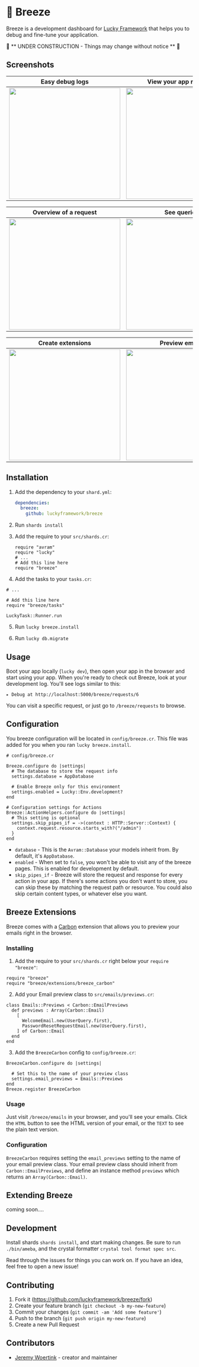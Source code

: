 # 💨 Breeze

Breeze is a development dashboard for [Lucky Framework](https://luckyframework.org/) that helps you to debug and fine-tune your application.

🚧 ** UNDER CONSTRUCTION - Things may change without notice ** 🚧

## Screenshots

| Easy debug logs | View your app requests |
|-----------------|-----------------|
| <img src="https://drive.google.com/uc?id=1K6SEJVzzx-DDfPz6LOX-9X72c-NMgtAf" width="300" /> | <img src="https://drive.google.com/uc?id=1uUlq8kGyIcf_Ug6_7ScA8oL6xQlUDrGd" width="300" /> |

| Overview of a request | See queries |
|-----------------------|-------------|
| <img src="https://drive.google.com/uc?id=1oGFpbM5HbXgDkY92-TNA8zV6pePuH_yL" width="300" /> | <img src="https://drive.google.com/uc?id=1RV5nQoIoHPULjeCXsS2kHkCxn8BLYs6c" width="300" /> |

| Create extensions | Preview emails |
|-------------------|----------------|
| <img src="https://drive.google.com/uc?id=1_dXug1TLn8R01Ky2SD_69m4EqmK4gLeq" width="300" /> | <img src="https://drive.google.com/uc?id=1NXPIRLv9BAFpw6YAOFVqyuZU_w_eYHfJ" width="300" /> |


## Installation

1. Add the dependency to your `shard.yml`:

   ```yaml
   dependencies:
     breeze:
       github: luckyframework/breeze
   ```

2. Run `shards install`
3. Add the require to your `src/shards.cr`:

   ```crystal
   require "avram"
   require "lucky"
   # ...
   # Add this line here
   require "breeze"
   ```

4. Add the tasks to your `tasks.cr`:

  ```crystal
  # ...

  # Add this line here
  require "breeze/tasks"

  LuckyTask::Runner.run
  ```

5. Run `lucky breeze.install`

6. Run `lucky db.migrate`

## Usage

Boot your app locally (`lucky dev`), then open your app in the browser and start using your app.
When you're ready to check out Breeze, look at your development log. You'll see logs similar to this:

```
▸ Debug at http://localhost:5000/breeze/requests/6
```

You can visit a specific request, or just go to `/breeze/requests` to browse.

## Configuration

You breeze configuration will be located in `config/breeze.cr`. This file was added for you when you ran `lucky breeze.install`.

```crystal
# config/breeze.cr

Breeze.configure do |settings|
  # The database to store the request info
  settings.database = AppDatabase

  # Enable Breeze only for this environment
  settings.enabled = Lucky::Env.development?
end

# Configuration settings for Actions
Breeze::ActionHelpers.configure do |settings|
  # This setting is optional
  settings.skip_pipes_if = ->(context : HTTP::Server::Context) {
    context.request.resource.starts_with?("/admin")
  }
end
```

* `database` - This is the `Avram::Database` your models inherit from. By default, it's `AppDatabase`.
* `enabled` - When set to `false`, you won't be able to visit any of the breeze pages. This is enabled for development by default.
* `skip_pipes_if` - Breeze will store the request and response for every action in your app. If there's some actions you don't want to store, you can skip these by matching the request path or resource. You could also skip certain content types, or whatever else you want.

## Breeze Extensions

Breeze comes with a [Carbon](https://github.com/luckyframework/carbon) extension that allows you to preview your emails right in the browser.

### Installing

1. Add the require to your `src/shards.cr` right below your `require "breeze"`:

  ```crystal
  require "breeze"
  require "breeze/extensions/breeze_carbon"
  ```

2. Add your Email preview class to `src/emails/previews.cr`:

  ```crystal
  class Emails::Previews < Carbon::EmailPreviews
    def previews : Array(Carbon::Email)
      [
        WelcomeEmail.new(UserQuery.first),
        PasswordResetRequestEmail.new(UserQuery.first),
      ] of Carbon::Email
    end
  end
  ```

3. Add the `BreezeCarbon` config to `config/breeze.cr`:

  ```crystal
  BreezeCarbon.configure do |settings|

    # Set this to the name of your preview class
    settings.email_previews = Emails::Previews
  end
  Breeze.register BreezeCarbon
  ```

### Usage

Just visit `/breeze/emails` in your browser, and you'll see your emails. Click the `HTML` button to see the HTML version of your email, or the `TEXT` to see the plain text version.

### Configuration

`BreezeCarbon` requires setting the `email_previews` setting to the name of your email preview class.
Your email preview class should inherit from `Carbon::EmailPreviews`, and define an instance method `previews` which returns an `Array(Carbon::Email)`.


## Extending Breeze

coming soon....


## Development

Install shards `shards install`, and start making changes. Be sure to run `./bin/ameba`, and the crystal formatter `crystal tool format spec src`.

Read through the issues for things you can work on. If you have an idea, feel free to open a new issue!

## Contributing

1. Fork it (<https://github.com/luckyframework/breeze/fork>)
2. Create your feature branch (`git checkout -b my-new-feature`)
3. Commit your changes (`git commit -am 'Add some feature'`)
4. Push to the branch (`git push origin my-new-feature`)
5. Create a new Pull Request

## Contributors

- [Jeremy Woertink](https://github.com/jwoertink) - creator and maintainer
